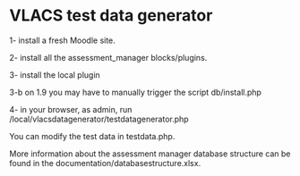 VLACS test data generator
=========================

1- install a fresh Moodle site.

2- install all the assessment_manager blocks/plugins.

3- install the local plugin

3-b on 1.9 you may have to manually trigger the script db/install.php

4- in your browser, as admin, run /local/vlacsdatagenerator/testdatagenerator.php

You can modify the test data in testdata.php.

More information about the assessment manager database structure can be found in the documentation/databasestructure.xlsx.